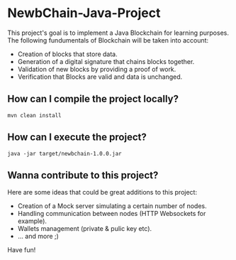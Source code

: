 # NewbChain-Java-Project

This project's goal is to implement a Java Blockchain for learning purposes. The following fundumentals of Blockchain will be taken into account:

* Creation of blocks that store data.
* Generation of a digital signature that chains blocks together.
* Validation of new blocks by providing a proof of work.
* Verification that Blocks are valid and data is unchanged.

## How can I compile the project locally?

```
mvn clean install
```

## How can I execute the project?

```
java -jar target/newbchain-1.0.0.jar
```

## Wanna contribute to this project?

Here are some ideas that could be great additions to this project:

* Creation of a Mock server simulating a certain number of nodes.
* Handling communication between nodes (HTTP Websockets for example).
* Wallets management (private & pulic key etc).
* ... and more ;)

Have fun!